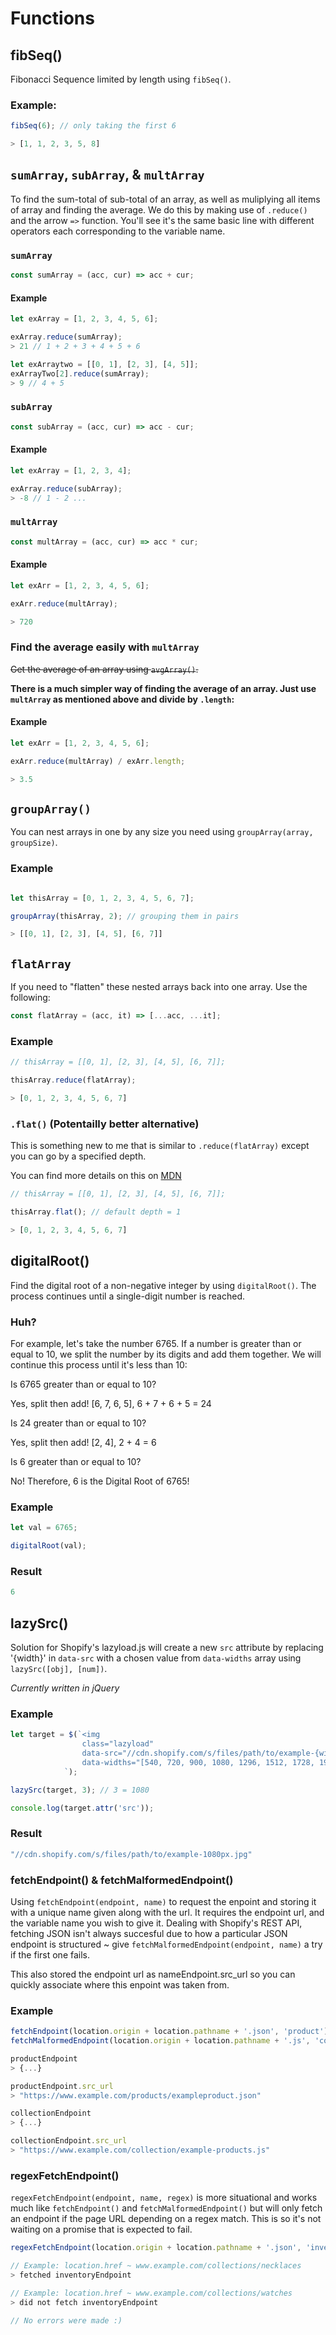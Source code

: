 # Functions

## fibSeq()

Fibonacci Sequence limited by length using `fibSeq()`.

### Example:

```js
fibSeq(6); // only taking the first 6

> [1, 1, 2, 3, 5, 8]
```

## `sumArray`, `subArray`, & `multArray`

To find the sum-total of sub-total of an array, as well as muliplying all items of array and finding the average. We do this by making use of `.reduce()` and the arrow `=>` function. You'll see it's the same basic line with different operators each corresponding to the variable name.

### `sumArray`

```js
const sumArray = (acc, cur) => acc + cur;
```

#### Example

``` js
let exArray = [1, 2, 3, 4, 5, 6];

exArray.reduce(sumArray);
> 21 // 1 + 2 + 3 + 4 + 5 + 6

let exArraytwo = [[0, 1], [2, 3], [4, 5]];
exArrayTwo[2].reduce(sumArray);
> 9 // 4 + 5
```

### `subArray`

```js
const subArray = (acc, cur) => acc - cur;
```

#### Example

``` js
let exArray = [1, 2, 3, 4];

exArray.reduce(subArray);
> -8 // 1 - 2 ...
```

### `multArray`

```js
const multArray = (acc, cur) => acc * cur;
```

#### Example

``` js
let exArr = [1, 2, 3, 4, 5, 6];

exArr.reduce(multArray);

> 720
```

### Find the average easily with `multArray`

~~Get the average of an array using `avgArray()`.~~

**There is a much simpler way of finding the average of an array. Just use `multArray` as mentioned above and divide by `.length`:**

#### Example

```js
let exArr = [1, 2, 3, 4, 5, 6];

exArr.reduce(multArray) / exArr.length;

> 3.5
```

## `groupArray()`

You can nest arrays in one by any size you need using `groupArray(array, groupSize)`.

### Example

```js

let thisArray = [0, 1, 2, 3, 4, 5, 6, 7];

groupArray(thisArray, 2); // grouping them in pairs

> [[0, 1], [2, 3], [4, 5], [6, 7]]
```

## `flatArray`

If you need to "flatten" these nested arrays back into one array. Use the following:

```js
const flatArray = (acc, it) => [...acc, ...it];
```

### Example

```js
// thisArray = [[0, 1], [2, 3], [4, 5], [6, 7]];

thisArray.reduce(flatArray);

> [0, 1, 2, 3, 4, 5, 6, 7]
```

### `.flat()` (Potentailly better alternative)

This is something new to me that is similar to `.reduce(flatArray)` except you can go by a specified depth.

You can find more details on this on [MDN](https://developer.mozilla.org/en-US/docs/Web/JavaScript/Reference/Global_Objects/Array/flat)

```js
// thisArray = [[0, 1], [2, 3], [4, 5], [6, 7]];

thisArray.flat(); // default depth = 1

> [0, 1, 2, 3, 4, 5, 6, 7]
```

## digitalRoot()

Find the digital root of a non-negative integer by using `digitalRoot()`. The process continues until a single-digit number is reached.

### Huh?

For example, let's take the number 6765. If a number is greater than or equal to 10, we split the number by its digits and add them together. We will continue this process until it's less than 10:

Is 6765 greater than or equal to 10?

Yes, split then add!
[6, 7, 6, 5], 6 + 7 + 6 + 5 = 24

Is 24 greater than or equal to 10?

Yes, split then add!
[2, 4], 2 + 4 = 6

Is 6 greater than or equal to 10?

No!
Therefore, 6 is the Digital Root of 6765!

### Example

```js
let val = 6765;

digitalRoot(val);
```

### Result

```js
6
```

## lazySrc()

Solution for Shopify's lazyload.js will create a new `src` attribute by replacing '{width}' in `data-src` with a chosen value from `data-widths` array using `lazySrc([obj], [num])`.

*Currently written in jQuery*

### Example

``` js
let target = $(`<img
                class="lazyload"
                data-src="//cdn.shopify.com/s/files/path/to/example-{width}px.jpg"
                data-widths="[540, 720, 900, 1080, 1296, 1512, 1728, 1944, 2048, 4472]">
            `);

lazySrc(target, 3); // 3 = 1080

console.log(target.attr('src'));
```

### Result

```js
"//cdn.shopify.com/s/files/path/to/example-1080px.jpg"
```

### fetchEndpoint() & fetchMalformedEndpoint()

Using `fetchEndpoint(endpoint, name)` to request the enpoint and storing it with a unique name given along with the url. It requires the endpoint url, and the variable name you wish to give it. Dealing with Shopify's REST API, fetching JSON isn't always succesful due to how a particular JSON endpoint is structured ~ give `fetchMalformedEndpoint(endpoint, name)` a try if the first one fails.

This also stored the endpoint url as nameEndpoint.src_url so you can quickly associate where this enpoint was taken from.

### Example

```js
fetchEndpoint(location.origin + location.pathname + '.json', 'product');
fetchMalformedEndpoint(location.origin + location.pathname + '.js', 'collection');

productEndpoint
> {...}

productEndpoint.src_url
> "https://www.example.com/products/exampleproduct.json"

collectionEndpoint
> {...}

collectionEndpoint.src_url
> "https://www.example.com/collection/example-products.js"
```

### regexFetchEndpoint()

`regexFetchEndpoint(endpoint, name, regex)` is more situational and works much like `fetchEndpoint()` and `fetchMalformedEndpoint()` but will only fetch an endpoint if the page URL depending on a regex match. This is so it's not waiting on a promise that is expected to fail.

```js
regexFetchEndpoint(location.origin + location.pathname + '.json', 'inventory', /necklace/);

// Example: location.href ~ www.example.com/collections/necklaces
> fetched inventoryEndpoint

// Example: location.href ~ www.example.com/collections/watches
> did not fetch inventoryEndpoint

// No errors were made :)
```
